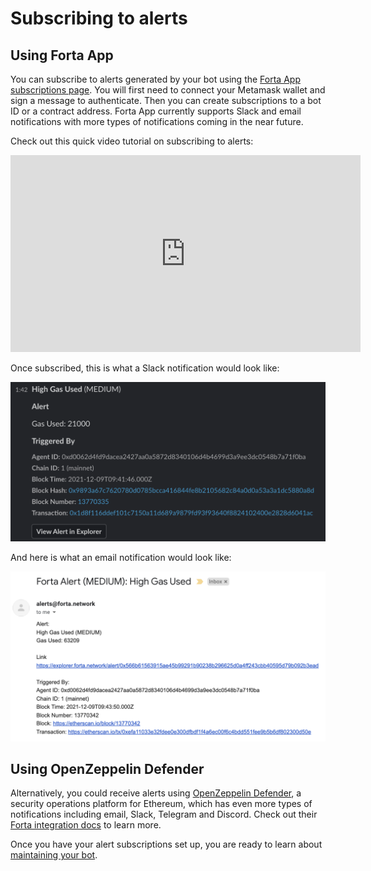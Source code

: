# Subscribing to alerts

## Using Forta App

You can subscribe to alerts generated by your bot using the [Forta App subscriptions page](https://app.forta.network/notifications). You will first need to connect your Metamask wallet and sign a message to authenticate. Then you can create subscriptions to a bot ID or a contract address. Forta App currently supports Slack and email notifications with more types of notifications coming in the near future.

Check out this quick video tutorial on subscribing to alerts:

<iframe width="560" height="315" src="https://www.youtube.com/embed/iJQREcKAORU" title="YouTube video player" frameborder="0" allow="accelerometer; autoplay; clipboard-write; encrypted-media; gyroscope; picture-in-picture" allowfullscreen></iframe>

Once subscribed, this is what a Slack notification would look like:

![Forta Slack Notification](slacknotification.png)

And here is what an email notification would look like:

![Forta Email Notification](emailnotification.png)

## Using OpenZeppelin Defender

Alternatively, you could receive alerts using [OpenZeppelin Defender](https://docs.openzeppelin.com/defender/), a security operations platform for Ethereum, which has even more types of notifications including email, Slack, Telegram and Discord. Check out their [Forta integration docs](https://docs.openzeppelin.com/defender/sentinel) to learn more.

Once you have your alert subscriptions set up, you are ready to learn about [maintaining your bot](maintaining.md).